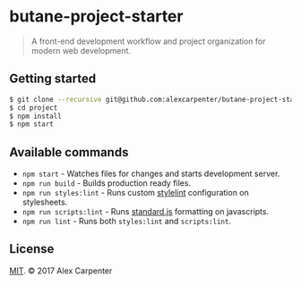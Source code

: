 # butane-project-starter

> A front-end development workflow and project organization for modern web development.

## Getting started

```bash
$ git clone --recursive git@github.com:alexcarpenter/butane-project-starter.git project
$ cd project
$ npm install
$ npm start
```

## Available commands

- `npm start` - Watches files for changes and starts development server.
- `npm run build` - Builds production ready files.
- `npm run styles:lint` - Runs custom [stylelint](https://stylelint.io/user-guide/) configuration on stylesheets.
- `npm run scripts:lint` - Runs [standard.js](https://standardjs.com/) formatting on javascripts.
- `npm run lint` - Runs both `styles:lint` and `scripts:lint`.

## License

[MIT](https://opensource.org/licenses/MIT). © 2017 Alex Carpenter
